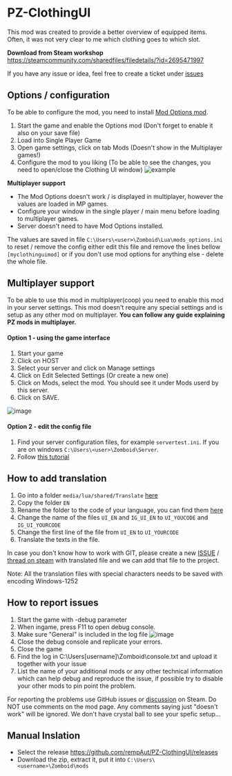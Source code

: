 # PZ-ClothingUI

This mod was created to provide a better overview of equipped items. Often, it was not very clear to me which clothing goes to which slot.

**Download from Steam workshop** https://steamcommunity.com/sharedfiles/filedetails/?id=2695471997

If you have any issue or idea, feel free to create a ticket under [issues](https://github.com/rempAut/PZ-ClothingUI/issues)

## Options / configuration
To be able to configure the mod, you need to install [Mod Options mod](https://steamcommunity.com/sharedfiles/filedetails/?id=2169435993).

1. Start the game and enable the Options mod (Don't forget to enable it also on your save file)
2. Load into Single Player Game
3. Open game settings, click on tab Mods (Doesn't show in the Multiplayer games!)
4. Configure the mod to you liking (To be able to see the changes, you need to open/close the Clothing UI window)
![example](https://user-images.githubusercontent.com/8086995/147850514-0adce024-68fb-448a-ad9a-cb8f86611c45.png)


**Multiplayer support**
- The Mod Options doesn't work / is displayed in multiplayer, however the values are loaded in MP games. 
- Configure your window in the single player / main menu before loading to multiplayer games.
- Server doesn't need to have Mod Options installed.

The values are saved in file `C:\Users\<user>\Zomboid\Lua\mods_options.ini` to reset / remove the config either edit this file and remove the lines bellow `[myclothinguimod]` or if you don't use mod options for anything else - delete the whole file. 

## Multiplayer support
To be able to use this mod in multiplayer(coop) you need to enable this mod in your server settings.
This mod doesn't require any special settings and is setup as any other mod on multiplayer. **You can follow any guide explaining PZ mods in multiplayer.**

#### Option 1 - using the game interface
1. Start your game
2. Click on HOST
3. Select your server and click on Manage settings 
4. Click on Edit Selected Settings (Or create a new one)
5. Click on Mods, select the mod. You should see it under Mods userd by this server.
6. Click on SAVE. 

![image](https://user-images.githubusercontent.com/8086995/147775030-ca46728e-f6f0-44f5-a50b-21057bd207cf.png)

#### Option 2 - edit the config file
1. Find your server configuration files, for example `servertest.ini`. If you are on windows `C:\Users\<user>\Zomboid\Server`.
2. Follow [this tutorial](https://pingperfect.com/index.php/knowledgebase/276/Project-Zomboid--How-to-Add-Mods.html)


## How to add translation
1. Go into a folder `media/lua/shared/Translate` [here](https://github.com/rempAut/PZ-ClothingUI/tree/master/media/lua/shared/Translate)
1. Copy the folder `EN` 
2. Rename the folder to the code of your language, you can find them [here](https://github.com/TheIndieStone/ProjectZomboidTranslations)
3. Change the name of the files `UI_EN` and `IG_UI_EN` to `UI_YOUCODE` and `IG_UI_YOURCODE`
4. Change the first line of the file from `UI_EN` to `UI_YOURCODE`
5. Translate the texts in the file. 

In case you don't know how to work with GIT, please create a new [ISSUE](https://github.com/rempAut/PZ-ClothingUI/issues) / [thread on steam](https://steamcommunity.com/sharedfiles/filedetails/discussions/2695471997) with translated file and we can add that file to the project.

Note: All the translation files with special characters needs to be saved with encoding Windows-1252

## How to report issues
1. Start the game with -debug parameter
2. When ingame, press F11 to open debug console.
3. Make sure "General" is included in the log file
![image](https://user-images.githubusercontent.com/80215310/147794177-a65f8d26-a3c9-412d-b7c6-3602b15e7745.png)
4. Close the debug console and replicate your errors.
5. Close the game
6. Find the log in C:\Users\[username]\Zomboid\console.txt and upload it together with your issue
7. List the name of your additional mods or any other technical information which can help debug and reproduce the issue, if possible try to disable your other mods to pin point the problem. 

For reporting the problems use GitHub issues or [discussion](https://steamcommunity.com/sharedfiles/filedetails/discussions/2695471997) on Steam. Do NOT use comments on the mod page. Any comments saying just "doesn't work" will be ignored. We don't have crystal ball to see your spefic setup...

## Manual Inslation
- Select the release https://github.com/rempAut/PZ-ClothingUI/releases
- Download the zip, extract it, put it into `C:\Users\<username>\Zomboid\mods`
